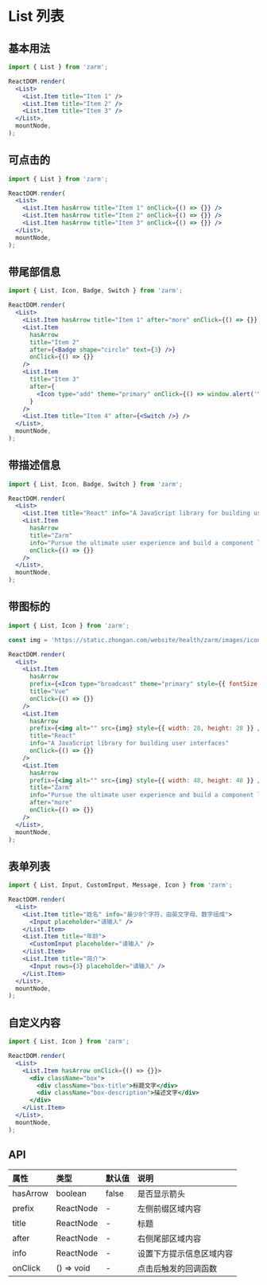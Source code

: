 # List 列表

## 基本用法

```jsx
import { List } from 'zarm';

ReactDOM.render(
  <List>
    <List.Item title="Item 1" />
    <List.Item title="Item 2" />
    <List.Item title="Item 3" />
  </List>,
  mountNode,
);
```

## 可点击的

```jsx
import { List } from 'zarm';

ReactDOM.render(
  <List>
    <List.Item hasArrow title="Item 1" onClick={() => {}} />
    <List.Item hasArrow title="Item 2" onClick={() => {}} />
    <List.Item hasArrow title="Item 3" onClick={() => {}} />
  </List>,
  mountNode,
);
```

## 带尾部信息

```jsx
import { List, Icon, Badge, Switch } from 'zarm';

ReactDOM.render(
  <List>
    <List.Item hasArrow title="Item 1" after="more" onClick={() => {}} />
    <List.Item
      hasArrow
      title="Item 2"
      after={<Badge shape="circle" text={3} />}
      onClick={() => {}}
    />
    <List.Item
      title="Item 3"
      after={
        <Icon type="add" theme="primary" onClick={() => window.alert('You clicked the icon')} />
      }
    />
    <List.Item title="Item 4" after={<Switch />} />
  </List>,
  mountNode,
);
```

## 带描述信息

```jsx
import { List, Icon, Badge, Switch } from 'zarm';

ReactDOM.render(
  <List>
    <List.Item title="React" info="A JavaScript library for building user interfaces" />
    <List.Item
      hasArrow
      title="Zarm"
      info="Pursue the ultimate user experience and build a component library with warmth"
      onClick={() => {}}
    />
  </List>,
  mountNode,
);
```

## 带图标的

```jsx
import { List, Icon } from 'zarm';

const img = 'https://static.zhongan.com/website/health/zarm/images/icons/state.png';

ReactDOM.render(
  <List>
    <List.Item
      hasArrow
      prefix={<Icon type="broadcast" theme="primary" style={{ fontSize: 24 }} />}
      title="Vue"
      onClick={() => {}}
    />
    <List.Item
      hasArrow
      prefix={<img alt="" src={img} style={{ width: 28, height: 28 }} />}
      title="React"
      info="A JavaScript library for building user interfaces"
      onClick={() => {}}
    />
    <List.Item
      hasArrow
      prefix={<img alt="" src={img} style={{ width: 48, height: 48 }} />}
      title="Zarm"
      info="Pursue the ultimate user experience and build a component library with warmth"
      after="more"
      onClick={() => {}}
    />
  </List>,
  mountNode,
);
```

## 表单列表

```jsx
import { List, Input, CustomInput, Message, Icon } from 'zarm';

ReactDOM.render(
  <List>
    <List.Item title="姓名" info="最少8个字符，由英文字母、数字组成">
      <Input placeholder="请输入" />
    </List.Item>
    <List.Item title="年龄">
      <CustomInput placeholder="请输入" />
    </List.Item>
    <List.Item title="简介">
      <Input rows={3} placeholder="请输入" />
    </List.Item>
  </List>,
  mountNode,
);
```

## 自定义内容

```jsx
import { List, Icon } from 'zarm';

ReactDOM.render(
  <List>
    <List.Item hasArrow onClick={() => {}}>
      <div className="box">
        <div className="box-title">标题文字</div>
        <div className="box-description">描述文字</div>
      </div>
    </List.Item>
  </List>,
  mountNode,
);
```

## API

| 属性     | 类型       | 默认值 | 说明                     |
| :------- | :--------- | :----- | :----------------------- |
| hasArrow | boolean    | false  | 是否显示箭头             |
| prefix   | ReactNode  | -      | 左侧前缀区域内容         |
| title    | ReactNode  | -      | 标题                     |
| after    | ReactNode  | -      | 右侧尾部区域内容         |
| info     | ReactNode  | -      | 设置下方提示信息区域内容 |
| onClick  | () => void | -      | 点击后触发的回调函数     |
